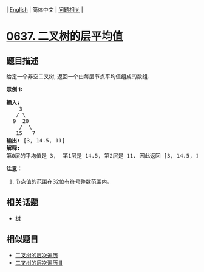 
| [English](README_EN.md) | 简体中文 | [问题相关](QUESTION.md) |
# [0637. 二叉树的层平均值](https://leetcode-cn.com/problems/average-of-levels-in-binary-tree/)
## 题目描述
<p>给定一个非空二叉树, 返回一个由每层节点平均值组成的数组.</p>

<p><strong>示例 1:</strong></p>

<pre><strong>输入:</strong>
    3
   / \
  9  20
    /  \
   15   7
<strong>输出:</strong> [3, 14.5, 11]
<strong>解释:</strong>
第0层的平均值是 3,  第1层是 14.5, 第2层是 11. 因此返回 [3, 14.5, 11].
</pre>

<p><strong>注意：</strong></p>

<ol>
	<li>节点值的范围在32位有符号整数范围内。</li>
</ol>

## 相关话题
- [树](https://leetcode-cn.com/tag/tree)
## 相似题目
- [二叉树的层次遍历](../0102/README.md)
- [二叉树的层次遍历 II](../0107/README.md)
